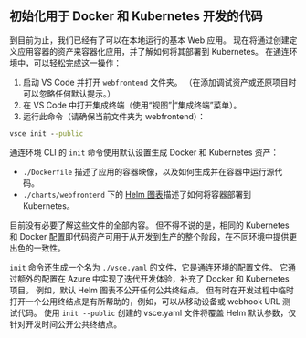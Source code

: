 ## <a name="initialize-code-for-docker-and-kubernetes-development"></a>初始化用于 Docker 和 Kubernetes 开发的代码
到目前为止，我们已经有了可以在本地运行的基本 Web 应用。 现在将通过创建定义应用容器的资产来容器化应用，并了解如何将其部署到 Kubernetes。 在通连环境中，可以轻松完成这一操作： 

1. 启动 VS Code 并打开 `webfrontend` 文件夹。 （在添加调试资产或还原项目时可以忽略任何默认提示。）
1. 在 VS Code 中打开集成终端（使用“视图”|“集成终端”菜单）。
1. 运行此命令（请确保当前文件夹为 webfrontend）：

```cmd
vsce init --public
```

通连环境 CLI 的 ```init``` 命令使用默认设置生成 Docker 和 Kubernetes 资产：
* `./Dockerfile` 描述了应用的容器映像，以及如何生成并在容器中运行源代码。
* `./charts/webfrontend` 下的 [Helm 图表](https://docs.helm.sh)描述了如何将容器部署到 Kubernetes。

目前没有必要了解这些文件的全部内容。 但不得不说的是，相同的 Kubernetes 和 Docker 配置即代码资产可用于从开发到生产的整个阶段，在不同环境中提供更出色的一致性。
 
`init` 命令还生成一个名为 `./vsce.yaml` 的文件，它是通连环境的配置文件。 它通过额外的配置在 Azure 中实现了迭代开发体验，补充了 Docker 和 Kubernetes 项目。 例如，默认 Helm 图表不公开任何公共终结点。 但有时在开发过程中临时打开一个公用终结点是有所帮助的，例如，可以从移动设备或 webhook URL 测试代码。 使用 `init --public` 创建的 vsce.yaml 文件将覆盖 Helm 默认参数，仅针对开发时间公开公共终结点。
